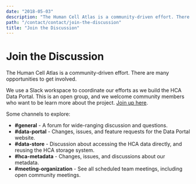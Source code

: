```yaml
---
date: "2018-05-03"
description: "The Human Cell Atlas is a community-driven effort. There are many opportunities to get involved."
path: "/contact/contact/join-the-discussion"
title: "Join the Discussion"
---
```


# Join the Discussion

The Human Cell Atlas is a community-driven effort. There are many opportunities to get involved. 

We use a Slack workspace to coordinate our efforts as we build the HCA Data Portal. This is an open group, and we welcome community members who want to be learn more about the project. [Join up here](https://humancellatlas.slack.com/join/shared_invite/zt-8xpzlu3k-P9M6bKwAJNx~YI_ACLdrFg#/).

Some channels to explore:

* **#general** - A forum for wide-ranging discussion and questions.
* **#data-portal** - Changes, issues, and feature requests for the Data Portal website.
* **#data-store** - Discussion about accessing the HCA data directly, and reusing the HCA storage system.
* **#hca-metadata** - Changes, issues, and discussions about our metadata.
* **#meeting-organization** - See all scheduled team meetings, including open community meetings.
